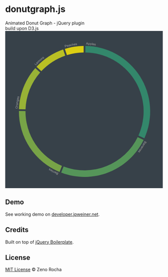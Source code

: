 # donutgraph.js
Animated Donut Graph - jQuery plugin<br>
build upon D3.js<br>
![preview](https://github.com/jpweinerdev/donutgraph.js/blob/main/donutgraph.png)<br>

## Demo

See working demo on [developer.jpweiner.net](http://developer.jpweiner.net/donutgraph.html).


## Credits

Built on top of [jQuery Boilerplate](http://jqueryboilerplate.com).

## License

[MIT License](http://zenorocha.mit-license.org/) © Zeno Rocha
